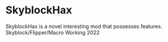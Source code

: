 # SkyblockHax
SkyblockHax is a novel interesting mod that possesses features. Skyblock/Flipper/Macro Working 2022
